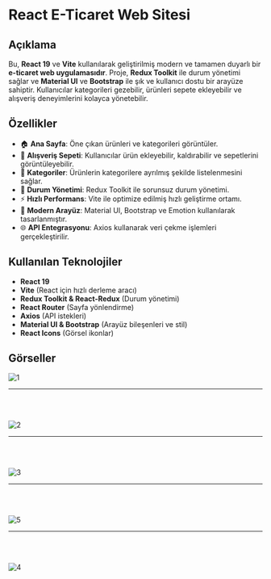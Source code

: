 # React E-Ticaret Web Sitesi

## Açıklama

Bu, **React 19** ve **Vite** kullanılarak geliştirilmiş modern ve tamamen duyarlı bir **e-ticaret web uygulamasıdır**. Proje, **Redux Toolkit** ile durum yönetimi sağlar ve **Material UI** ve **Bootstrap** ile şık ve kullanıcı dostu bir arayüze sahiptir. Kullanıcılar kategorileri gezebilir, ürünleri sepete ekleyebilir ve alışveriş deneyimlerini kolayca yönetebilir.

## Özellikler

- 🏠 **Ana Sayfa**: Öne çıkan ürünleri ve kategorileri görüntüler.
- 🛒 **Alışveriş Sepeti**: Kullanıcılar ürün ekleyebilir, kaldırabilir ve sepetlerini görüntüleyebilir.
- 📂 **Kategoriler**: Ürünlerin kategorilere ayrılmış şekilde listelenmesini sağlar.
- 🔄 **Durum Yönetimi**: Redux Toolkit ile sorunsuz durum yönetimi.
- ⚡ **Hızlı Performans**: Vite ile optimize edilmiş hızlı geliştirme ortamı.
- 🎨 **Modern Arayüz**: Material UI, Bootstrap ve Emotion kullanılarak tasarlanmıştır.
- 🌐 **API Entegrasyonu**: Axios kullanarak veri çekme işlemleri gerçekleştirilir.

## Kullanılan Teknolojiler

- **React 19**
- **Vite** (React için hızlı derleme aracı)
- **Redux Toolkit & React-Redux** (Durum yönetimi)
- **React Router** (Sayfa yönlendirme)
- **Axios** (API istekleri)
- **Material UI & Bootstrap** (Arayüz bileşenleri ve stil)
- **React Icons** (Görsel ikonlar)

## Görseller

![1](https://github.com/user-attachments/assets/2ad53c69-26c2-4ef1-8fe0-72d6948dbd6e)

---
<br><br>

![2](https://github.com/user-attachments/assets/64ed6925-8418-4ce7-9a5e-b8383de6c36c)

---
<br><br>

![3](https://github.com/user-attachments/assets/32da86d7-5cf0-4ba9-ae65-3668ee840d1d)

---
<br><br>

![5](https://github.com/user-attachments/assets/8edab726-79bb-45aa-b2b9-21663a483ef1)

---
<br><br>

![4](https://github.com/user-attachments/assets/13861fcf-2a3d-405f-9695-3dc393a1718e)

